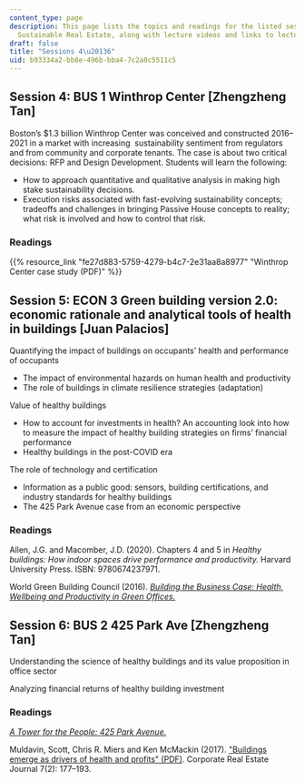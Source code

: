 ```yaml
---
content_type: page
description: This page lists the topics and readings for the listed sessions of 11.350
  Sustainable Real Estate, along with lecture videos and links to lecture slides.
draft: false
title: "Sessions 4\u20136"
uid: b93334a2-bb8e-496b-bba4-7c2a8c5511c5
---
```

## Session 4: BUS 1 Winthrop Center \[Zhengzheng Tan\]

Boston’s $1.3 billion Winthrop Center was conceived and constructed 2016–2021 in a market with increasing  sustainability sentiment from regulators and from community and corporate tenants. The case is about two critical decisions: RFP and Design Development. Students will learn the following:  

- How to approach quantitative and qualitative analysis in making high stake sustainability decisions.  
- Execution risks associated with fast-evolving sustainability concepts; tradeoffs and challenges in bringing Passive House concepts to reality; what risk is involved and how to control that risk.  

### Readings

{{% resource_link "fe27d883-5759-4279-b4c7-2e31aa8a8977" "Winthrop Center case study (PDF)" %}}

## Session 5: ECON 3 Green building version 2.0: economic rationale and analytical tools of health in buildings \[Juan Palacios\]

Quantifying the impact of buildings on occupants’ health and performance of occupants  

- The impact of environmental hazards on human health and productivity  
- The role of buildings in climate resilience strategies (adaptation)  

Value of healthy buildings  

- How to account for investments in health? An accounting look into how to measure the impact of healthy building strategies on firms’ financial performance  
- Healthy buildings in the post-COVID era  

The role of technology and certification  

- Information as a public good: sensors, building certifications, and industry standards for healthy buildings  
- The 425 Park Avenue case from an economic perspective

### Readings

Allen, J.G. and Macomber, J.D. (2020). Chapters 4 and 5 in *Healthy buildings: How indoor spaces drive performance and productivity.* Harvard University Press. ISBN: 9780674237971.

World Green Building Council (2016). [*Building the Business Case: Health, Wellbeing and Productivity in Green Offices.*](https://worldgbc.org/article/building-the-business-case-health-wellbeing-and-productivity-in-green-offices/)

## Session 6: BUS 2 425 Park Ave \[Zhengzheng Tan\] 

Understanding the science of healthy buildings and its value proposition in office sector  

Analyzing financial returns of healthy building investment

### Readings

[*A Tower for the People: 425 Park Avenue.*](https://www.hbs.edu/faculty/Pages/item.aspx?num=57814)

Muldavin, Scott, Chris R. Miers and Ken McMackin (2017). ["Buildings emerge as drivers of health and profits" (PDF)](https://www.muldavin.com/wp-content/uploads/2018/03/Buildings-Emerge-as-Drivers-of-Health-Profits_Muldavin_Corp-RE-Journal_Dec-2017-1.pdf). Corporate Real Estate Journal 7(2): 177–193.